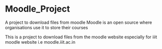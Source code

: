 # Moodle_Project
A project to download files from moodle
Moodle is an open source where organisations use it to store their courses


This is a project to download files from the moodle website especially for iiit moodle website i.e moodle.iiit.ac.in
